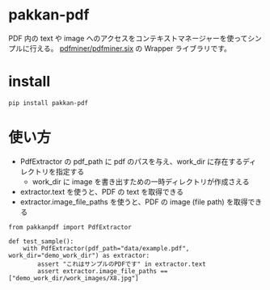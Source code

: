 # pakkan-pdf

PDF 内の text や image へのアクセスをコンテキストマネージャーを使ってシンプルに行える。
[pdfminer/pdfminer.six](https://github.com/pdfminer/pdfminer.six) の Wrapper ライブラリです。

# install

`pip install pakkan-pdf`

# 使い方

- PdfExtractor の pdf_path に pdf のパスを与え、work_dir に存在するディレクトリを指定する
  - work_dir に image を書き出すための一時ディレクトリが作成さえる
- extractor.text を使うと、PDF の text を取得できる
- extractor.image_file_paths を使うと、PDF の image (file path) を取得できる

``` python3
from pakkanpdf import PdfExtractor

def test_sample():
    with PdfExtractor(pdf_path="data/example.pdf", work_dir="demo_work_dir") as extractor:
        assert "これはサンプルのPDFです" in extractor.text
        assert extractor.image_file_paths == ["demo_work_dir/work_images/X8.jpg"]

```